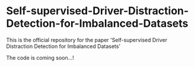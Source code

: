 # Self-supervised-Driver-Distraction-Detection-for-Imbalanced-Datasets
This is the official repository for the paper 'Self-supervised Driver Distraction Detection for Imbalanced Datasets'

The code is coming soon...!
